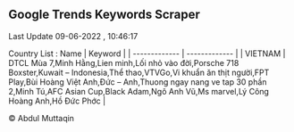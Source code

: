 

## Google Trends Keywords Scraper 
 
Last Update 09-06-2022 , 10:46:17

Country List :
 Name  | Keyword |
| ------------- | ------------- |
| VIETNAM | DTCL Mùa 7,Minh Hằng,Lien minh,Lối nhỏ vào đời,Porsche 718 Boxster,Kuwait – Indonesia,Thể thao,VTVGo,Vi khuẩn ăn thịt người,FPT Play,Bùi Hoàng Việt Anh,Đức – Anh,Thuong ngay nang ve tap 30 phần 2,Minh Tú,AFC Asian Cup,Black Adam,Ngô Anh Vũ,Ms marvel,Lý Công Hoàng Anh,Hồ Đức Phớc |



© Abdul Muttaqin 
